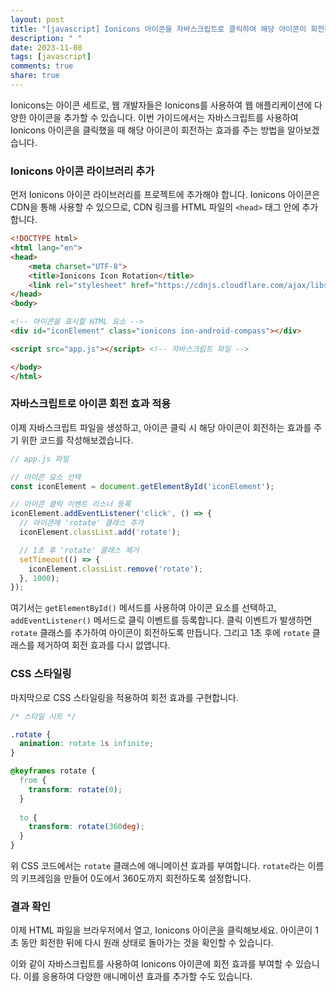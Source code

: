 ```yaml
---
layout: post
title: "[javascript] Ionicons 아이콘을 자바스크립트로 클릭하여 해당 아이콘이 회전하는 효과 주기"
description: " "
date: 2023-11-08
tags: [javascript]
comments: true
share: true
---
```


Ionicons는 아이콘 세트로, 웹 개발자들은 Ionicons를 사용하여 웹 애플리케이션에 다양한 아이콘을 추가할 수 있습니다. 이번 가이드에서는 자바스크립트를 사용하여 Ionicons 아이콘을 클릭했을 때 해당 아이콘이 회전하는 효과를 주는 방법을 알아보겠습니다.

### Ionicons 아이콘 라이브러리 추가

먼저 Ionicons 아이콘 라이브러리를 프로젝트에 추가해야 합니다. Ionicons 아이콘은 CDN을 통해 사용할 수 있으므로, CDN 링크를 HTML 파일의 `<head>` 태그 안에 추가합니다.

```html
<!DOCTYPE html>
<html lang="en">
<head>
    <meta charset="UTF-8">
    <title>Ionicons Icon Rotation</title>
    <link rel="stylesheet" href="https://cdnjs.cloudflare.com/ajax/libs/ionicons/4.5.6/css/ionicons.min.css">
</head>
<body>

<!-- 아이콘을 표시할 HTML 요소 -->
<div id="iconElement" class="ionicons ion-android-compass"></div>

<script src="app.js"></script> <!-- 자바스크립트 파일 -->

</body>
</html>
```

### 자바스크립트로 아이콘 회전 효과 적용

이제 자바스크립트 파일을 생성하고, 아이콘 클릭 시 해당 아이콘이 회전하는 효과를 주기 위한 코드를 작성해보겠습니다.

```javascript
// app.js 파일

// 아이콘 요소 선택
const iconElement = document.getElementById('iconElement');

// 아이콘 클릭 이벤트 리스너 등록
iconElement.addEventListener('click', () => {
  // 아이콘에 'rotate' 클래스 추가
  iconElement.classList.add('rotate');

  // 1초 후 'rotate' 클래스 제거
  setTimeout(() => {
    iconElement.classList.remove('rotate');
  }, 1000);
});
```

여기서는 `getElementById()` 메서드를 사용하여 아이콘 요소를 선택하고, `addEventListener()` 메서드로 클릭 이벤트를 등록합니다. 클릭 이벤트가 발생하면 `rotate` 클래스를 추가하여 아이콘이 회전하도록 만듭니다. 그리고 1초 후에 `rotate` 클래스를 제거하여 회전 효과를 다시 없앱니다.

### CSS 스타일링

마지막으로 CSS 스타일링을 적용하여 회전 효과를 구현합니다.

```css
/* 스타일 시트 */

.rotate {
  animation: rotate 1s infinite;
}

@keyframes rotate {
  from {
    transform: rotate(0);
  }
  
  to {
    transform: rotate(360deg);
  }
}
```

위 CSS 코드에서는 `rotate` 클래스에 애니메이션 효과를 부여합니다. `rotate`라는 이름의 키프레임을 만들어 0도에서 360도까지 회전하도록 설정합니다.

### 결과 확인

이제 HTML 파일을 브라우저에서 열고, Ionicons 아이콘을 클릭해보세요. 아이콘이 1초 동안 회전한 뒤에 다시 원래 상태로 돌아가는 것을 확인할 수 있습니다.

이와 같이 자바스크립트를 사용하여 Ionicons 아이콘에 회전 효과를 부여할 수 있습니다. 이를 응용하여 다양한 애니메이션 효과를 추가할 수도 있습니다.